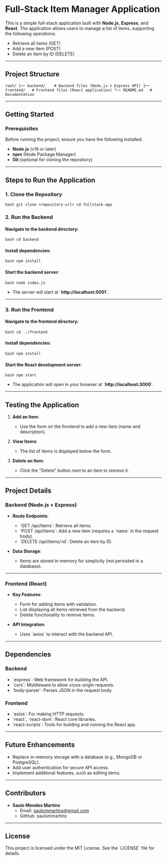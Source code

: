 # Full-Stack Item Manager Application

This is a simple full-stack application built with **Node.js**, **Express**, and **React**. The application allows users to manage a list of items, supporting the following operations:

- Retrieve all items (GET)
- Add a new item (POST)
- Delete an item by ID (DELETE)

---

## **Project Structure**

`
root/
├── backend/    # Backend files (Node.js + Express API)
├── frontend/   # Frontend files (React application)
└── README.md   # Documentation
`

---

## **Getting Started**

### Prerequisites

Before running the project, ensure you have the following installed:

- **Node.js** (v16 or later)
- **npm** (Node Package Manager)
- **Git** (optional for cloning the repository)

---

## **Steps to Run the Application**

### 1. Clone the Repository
`bash
git clone <repository-url>
cd fullstack-app
`

### 2. Run the Backend

#### Navigate to the backend directory:
`bash
cd backend
`

#### Install dependencies:
`bash
npm install
`

#### Start the backend server:
`bash
node index.js
`

- The server will start at **\`http://localhost:5001\`**.

---

### 3. Run the Frontend

#### Navigate to the frontend directory:
`bash
cd ../frontend
`

#### Install dependencies:
`bash
npm install
`

#### Start the React development server:
`bash
npm start
`

- The application will open in your browser at **\`http://localhost:3000\`**.

---

## **Testing the Application**

1. **Add an Item**:
   - Use the form on the frontend to add a new item (name and description).

2. **View Items**:
   - The list of items is displayed below the form.

3. **Delete an Item**:
   - Click the \"Delete\" button next to an item to remove it.

---

## **Project Details**

### Backend (Node.js + Express)

- **Route Endpoints**:
  - \`GET /api/items\`: Retrieve all items.
  - \`POST /api/items\`: Add a new item (requires a \`name\` in the request body).
  - \`DELETE /api/items/:id\`: Delete an item by ID.

- **Data Storage**:
  - Items are stored in-memory for simplicity (not persisted in a database).

---

### Frontend (React)

- **Key Features**:
  - Form for adding items with validation.
  - List displaying all items retrieved from the backend.
  - Delete functionality to remove items.

- **API Integration**:
  - Uses \`axios\` to interact with the backend API.

---

## **Dependencies**

### Backend
- \`express\`: Web framework for building the API.
- \`cors\`: Middleware to allow cross-origin requests.
- \`body-parser\`: Parses JSON in the request body.

### Frontend
- \`axios\`: For making HTTP requests.
- \`react\`, \`react-dom\`: React core libraries.
- \`react-scripts\`: Tools for building and running the React app.

---

## **Future Enhancements**

- Replace in-memory storage with a database (e.g., MongoDB or PostgreSQL).
- Add user authentication for secure API access.
- Implement additional features, such as editing items.

---

## **Contributors**

- **Saulo Mendes Martins**
  - Email: saulommartins@gmail.com
  - GitHub: saulommartins

---

## **License**

This project is licensed under the MIT License. See the \`LICENSE\` file for details.
